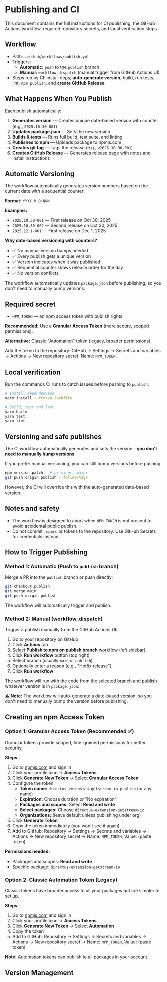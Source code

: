 # Publishing and CI

This document contains the full instructions for CI publishing, the
GitHub Actions workflow, required repository secrets, and local
verification steps.

## Workflow

- Path: `.github/workflows/publish.yml`
- Triggers:
  - **Automatic:** `push` to the `publish` branch
  - **Manual:** `workflow_dispatch` (manual trigger from GitHub Actions UI)
- Steps run by CI: install deps, **auto-generate version**, build, run tests, lint, `npm publish`, and **create GitHub Release**.

## What Happens When You Publish

Each publish automatically:

1. **Generates version** — Creates unique date-based version with counter (e.g., `2025.10.30-001`)
2. **Updates package.json** — Sets the new version
3. **Builds & tests** — Runs full build, test suite, and linting
4. **Publishes to npm** — Uploads package to npmjs.com
5. **Creates git tag** — Tags the release (e.g., `v2025.10.30-001`)
6. **Creates GitHub Release** — Generates release page with notes and install instructions

## Automatic Versioning

The workflow automatically generates version numbers based on the current date with a sequential counter:

**Format:** `YYYY.M.D-NNN`

**Examples:**

- `2025.10.30-001` — First release on Oct 30, 2025
- `2025.10.30-002` — Second release on Oct 30, 2025
- `2025.12.1-001` — First release on Dec 1, 2025

**Why date-based versioning with counters?**

- ✅ No manual version bumps needed
- ✅ Every publish gets a unique version
- ✅ Version indicates when it was published
- ✅ Sequential counter shows release order for the day
- ✅ No version conflicts

The workflow automatically updates `package.json` before publishing, so you don't need to manually bump versions.

## Required secret

- `NPM_TOKEN` — an npm access token with publish rights.

**Recommended:** Use a **Granular Access Token** (more secure, scoped permissions).

**Alternative:** Classic "Automation" token (legacy, broader permissions).

Add the token to the repository: GitHub → Settings → Secrets and
variables → Actions → New repository secret. Name: `NPM_TOKEN`.

## Local verification

Run the commands CI runs to catch issues before pushing to `publish`:

```bash
# Install dependencies
yarn install --frozen-lockfile

# Build, test and lint
yarn build
yarn test
yarn lint
```

## Versioning and safe publishes

The CI workflow automatically generates and sets the version - **you don't need to manually bump versions**.

If you prefer manual versioning, you can still bump versions before pushing:

```bash
npm version patch   # or minor, major
git push origin publish --follow-tags
```

However, the CI will override this with the auto-generated date-based version.

## Notes and safety

- The workflow is designed to abort when `NPM_TOKEN` is not present to
  avoid accidental public publish.
- Do not commit `.npmrc` or tokens to the repository. Use GitHub Secrets
  for credentials instead.

## How to Trigger Publishing

### Method 1: Automatic (Push to `publish` branch)

Merge a PR into the `publish` branch or push directly:

```bash
git checkout publish
git merge main
git push origin publish
```

The workflow will automatically trigger and publish.

### Method 2: Manual (workflow_dispatch)

Trigger a publish manually from the GitHub Actions UI:

1. Go to your repository on GitHub
2. Click **Actions** tab
3. Select **Publish to npm on publish branch** workflow (left sidebar)
4. Click **Run workflow** button (top right)
5. Select branch (usually `main` or `publish`)
6. Optionally enter a reason (e.g., "Hotfix release")
7. Click **Run workflow**

The workflow will run with the code from the selected branch and publish
whatever version is in `package.json`.

**⚠️ Note:** The workflow will auto-generate a date-based version, so you
don't need to manually bump the version before publishing.

## Creating an npm Access Token

### Option 1: Granular Access Token (Recommended ✅)

Granular tokens provide scoped, fine-grained permissions for better security.

**Steps:**

1. Go to [npmjs.com](https://www.npmjs.com/) and sign in
2. Click your profile icon → **Access Tokens**
3. Click **Generate New Token** → Select **Granular Access Token**
4. Configure the token:
   - **Token name:** `directus-extension-getstream-io-publish` (or any name)
   - **Expiration:** Choose duration or "No expiration"
   - **Packages and scopes:** Select **Read and write**
   - **Select packages:** Choose `directus-extension-getstream-io`
   - **Organizations:** (leave default unless publishing under org)
5. Click **Generate Token**
6. Copy the token immediately (you won't see it again)
7. Add to GitHub: Repository → Settings → Secrets and variables → Actions →
   New repository secret → Name: `NPM_TOKEN`, Value: (paste token)

**Permissions needed:**

- Packages and scopes: **Read and write**
- Specific package: `directus-extension-getstream-io`

### Option 2: Classic Automation Token (Legacy)

Classic tokens have broader access to all your packages but are simpler to set up.

**Steps:**

1. Go to [npmjs.com](https://www.npmjs.com/) and sign in
2. Click your profile icon → **Access Tokens**
3. Click **Generate New Token** → Select **Automation**
4. Copy the token
5. Add to GitHub: Repository → Settings → Secrets and variables → Actions →
   New repository secret → Name: `NPM_TOKEN`, Value: (paste token)

**Note:** Automation tokens can publish to all packages in your account.

## Version Management
